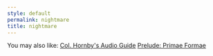 ```yaml
---
style: default
permalink: nightmare
title: nightmare
---
```

You may also like:
[Col. Hornby's Audio Guide](http://scp-wiki.net/col-hornby-s-audio-guide)
[Prelude: Primae Formae](http://scp-wiki.net/primae-formae)
